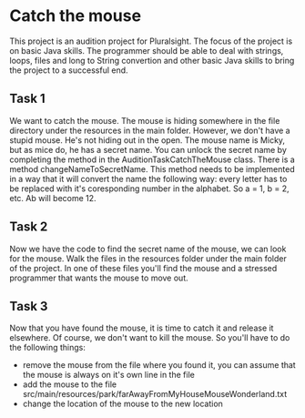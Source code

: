 # Catch the mouse

This project is an audition project for Pluralsight. The focus of the project is on basic Java skills. The programmer should be able to deal with strings, loops, files and long to String convertion and other basic Java skills to bring the project to a successful end.

## Task 1

We want to catch the mouse. The mouse is hiding somewhere in the file directory under the resources in the main folder. However, we don't have a stupid mouse. He's not hiding out in the open. The mouse name is Micky, but as mice do, he has a secret name. You can unlock the secret name by completing the method in the AuditionTaskCatchTheMouse class. There is a method changeNameToSecretName. This method needs to be implemented in a way that it will convert the name the following way: every letter has to be replaced with it's coresponding number in the alphabet. So a = 1, b = 2, etc. Ab will become 12.

## Task 2

Now we have the code to find the secret name of the mouse, we can look for the mouse. Walk the files in the resources folder under the main folder of the project.
In one of these files you'll find the mouse and a stressed programmer that wants the mouse to move out.

## Task 3

Now that you have found the mouse, it is time to catch it and release it elsewhere. Of course, we don't want to kill the mouse. So you'll have to do the following things:
* remove the mouse from the file where you found it, you can assume that the mouse is always on it's own line in the file
* add the mouse to the file src/main/resources/park/farAwayFromMyHouseMouseWonderland.txt
* change the location of the mouse to the new location



